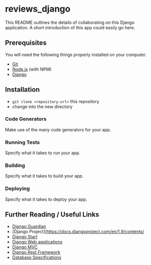# reviews_django

This README outlines the details of collaborating on this Django application.
A short introduction of this app could easily go here.

## Prerequisites

You will need the following things properly installed on your computer.

* [Git](http://git-scm.com/)
* [Node.js](http://nodejs.org/) (with NPM)
* [Django](http://djangoproject.com/)

## Installation

* `git clone <repository-url>` this repository
* change into the new directory

### Code Generators

Make use of the many code generators for your app.

### Running Tests

Specify what it takes to run your app.

### Building

Specify what it takes to build your app.

### Deploying

Specify what it takes to deploy your app.

## Further Reading / Useful Links

* [Django Guardian](https://django-guardian.readthedocs.io/en/stable/)
* [Django Project](https://docs.djangoproject.com/en/1.9/contents/
* [Django Start](http://tutorial.djangogirls.org/en/django_start_project/)
* [Django Web applications](http://www.rkblog.rk.edu.pl/w/p/creating-modern-web-applications-django-and-emberjs-javascript-framework/)
* [Django MVC](https://www.smallsurething.com/making-ember-and-django-play-nicely-together-a-todo-mvc-walkthrough/)
* [Django Rest Framework](http://code.tutsplus.com/tutorials/beginners-guide-to-the-django-rest-framework--cms-19786)
* [Database Specifications](https://docs.google.com/document/d/1sWpF5l2tbd9kYB3Z98LK4i6Zplmdp7dCobCv6vcgAhA/edit)
